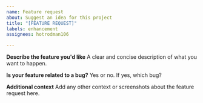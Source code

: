 ```yaml
---
name: Feature request
about: Suggest an idea for this project
title: "[FEATURE REQUEST]"
labels: enhancement
assignees: hotrodman106

---
```


**Describe the feature you'd like**
A clear and concise description of what you want to happen.

**Is your feature related to a bug?**
Yes or no. If yes, which bug?

**Additional context**
Add any other context or screenshots about the feature request here.
